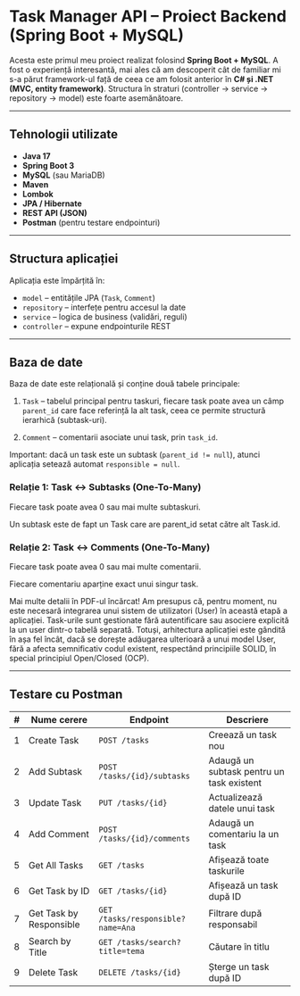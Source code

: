# Task Manager API – Proiect Backend (Spring Boot + MySQL)

 Acesta este primul meu proiect realizat folosind **Spring Boot + MySQL**. A fost o experiență interesantă, mai ales că am descoperit cât de familiar mi s-a părut framework-ul față de ceea ce am folosit anterior în **C# și .NET (MVC, entity framework)**. Structura în straturi (controller → service → repository → model) este foarte asemănătoare.

---

##  Tehnologii utilizate

-  **Java 17**
-  **Spring Boot 3**
-  **MySQL** (sau MariaDB)
-  **Maven**
-  **Lombok**
-  **JPA / Hibernate**
-  **REST API (JSON)**
-  **Postman** (pentru testare endpointuri)

---

## Structura aplicației

Aplicația este împărțită în:

- `model` – entitățile JPA (`Task`, `Comment`)
- `repository` – interfețe pentru accesul la date
- `service` – logica de business (validări, reguli)
- `controller` – expune endpointurile REST

---

## Baza de date

Baza de date este relațională și conține două tabele principale:

1. `Task` – tabelul principal pentru taskuri, fiecare task poate avea un câmp `parent_id` care face referință la alt task, ceea ce permite structură ierarhică (subtask-uri).

2. `Comment` – comentarii asociate unui task, prin `task_id`.

Important: dacă un task este un subtask (`parent_id != null`), atunci aplicația setează automat `responsible = null`.


### Relație 1: Task ↔ Subtasks (One-To-Many)
Fiecare task poate avea 0 sau mai multe subtaskuri.

Un subtask este de fapt un Task care are parent_id setat către alt Task.id.

### Relație 2: Task ↔ Comments (One-To-Many)
Fiecare task poate avea 0 sau mai multe comentarii.

Fiecare comentariu aparține exact unui singur task.

 Mai multe detalii în PDF-ul încărcat!
Am presupus că, pentru moment, nu este necesară integrarea unui sistem de utilizatori (User) în această etapă a aplicației. Task-urile sunt gestionate fără autentificare sau asociere explicită la un user dintr-o tabelă separată.
Totuși, arhitectura aplicației este gândită în așa fel încât, dacă se dorește adăugarea ulterioară a unui model User, fără a afecta semnificativ codul existent, respectând principiile SOLID, în special principiul Open/Closed (OCP).


---


## Testare cu Postman 

| #  | Nume cerere         | Endpoint                            | Descriere                                     |
|----|---------------------|--------------------------------------|-----------------------------------------------|
| 1  | Create Task         | `POST /tasks`                        | Creează un task nou                           |
| 2  | Add Subtask         | `POST /tasks/{id}/subtasks`          | Adaugă un subtask pentru un task existent     |
| 3  | Update Task         | `PUT /tasks/{id}`                    | Actualizează datele unui task                 |
| 4  | Add Comment         | `POST /tasks/{id}/comments`          | Adaugă un comentariu la un task               |
| 5  | Get All Tasks       | `GET /tasks`                         | Afișează toate taskurile                      |
| 6  | Get Task by ID      | `GET /tasks/{id}`                    | Afișează un task după ID                      |
| 7  | Get Task by Responsible | `GET /tasks/responsible?name=Ana`    | Filtrare după responsabil                     |
| 8  | Search by Title     | `GET /tasks/search?title=tema`      | Căutare în titlu                              |
| 9  | Delete Task         | `DELETE /tasks/{id}`                 | Șterge un task după ID                        |

